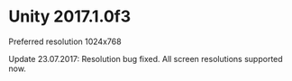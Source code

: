 # Unity 2017.1.0f3

Preferred resolution 1024x768

Update 23.07.2017: Resolution bug fixed. All screen resolutions supported now.
